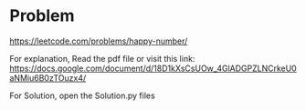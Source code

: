 # Problem

https://leetcode.com/problems/happy-number/

For explanation, Read the pdf file or visit this link:
https://docs.google.com/document/d/18D1kXsCsUOw_4GlADGPZLNCrkeU0aNMiu6B0zTOuzx4/

For Solution, open the Solution.py files